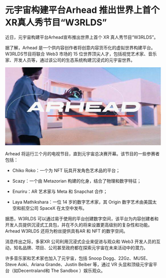 # 元宇宙构建平台Arhead 推出世界上首个XR真人秀节目“W3RLDS”


近日，元宇宙构建平台Arhead宣布推出世界上首个 XR 真人秀节目“W3RLDS”。

据了解，Arhead 是一个供内容创作者将创意内容货币化的虚拟世界构建平台。W3RLDS节目将联合 Web3 市场的 15 位世界顶尖人才，包括视觉艺术家、音乐家、开发人员等，通过该公司的生态系统构建沉浸式的元宇宙世界。

![配图](52366912245555lo.jpg)

Arhead 将运行三个月的电视节目，直到元宇宙总决赛开幕。该节目的一些参赛者包括：

- Chiko Roko：一个为 NFT 玩具开发角色艺术品的平台；

- Scazy：一个由 Metazorian 构建的化身，结合了物理和数字特征；

- Enuriru：AR 艺术家与 Meta 和 Snapchat 合作；

- Laya Mathikshara：一位 14 岁的数字艺术家，其 Origin 数字艺术由美国太空和航空公司 SpaceX 在太空中发布。

据悉，W3RLDS 可以通过易于使用的平台创建数字空间，该平台为内容创建者和开发人员提供沉浸式工具包，并在不久的将来设置更高级别的复杂性和功能。Arhead W3RLDS 还将为粉丝提供具有AR 和 NFT 的数字空间。

消息传出之际，多家XR 公司利用沉浸式企业来促进与观众和 Web3 开发人员的互动，知名品牌、项目、公司甚至政府都在探索元宇宙在未来活动中的潜力。

许多音乐家和艺术家也加入了元宇宙，包括 Snoop Dogg、22Gz、MUSE、Steve Aoki、Ariana Grande、Justin Beiber 等，通过 VR 头显和顶级元宇宙平台（如Decentraland和 The Sandbox ）娱乐观众。
